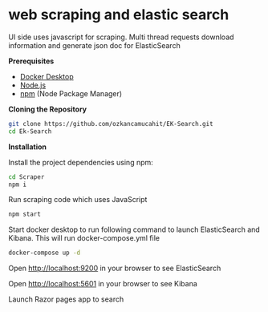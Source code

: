 
# web scraping and elastic search

UI side uses javascript for scraping. Multi thread requests download information and generate json doc for ElasticSearch


**Prerequisites**


- [Docker Desktop](https://www.docker.com/products/docker-desktop/)
- [Node.js](https://nodejs.org/en)
- [npm](https://www.npmjs.com/) (Node Package Manager)

**Cloning the Repository**

```bash
git clone https://github.com/ozkancamucahit/EK-Search.git
cd Ek-Search
```

**Installation**

Install the project dependencies using npm:

```bash
cd Scraper
npm i
```
Run scraping code which uses JavaScript

```bash
npm start
```

Start docker desktop to run following command to launch ElasticSearch and Kibana. This will run docker-compose.yml file

```bash
docker-compose up -d 
```


Open [http://localhost:9200](http://localhost:9200) in your browser to see ElasticSearch

Open [http://localhost:5601](http://localhost:5601) in your browser to see Kibana

Launch Razor pages app to search 